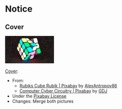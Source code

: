 # Notice

## Cover

<img src="cover.png" alt="cover.png" width="160" />

[Cover](cover.png):

- From: 
  - [Rubiks Cube Rubik | Pixabay](https://pixabay.com/illustrations/rubiks-cube-cube-rubik-puzzle-toy-2583645)
    by [AlexAntropov86](https://pixabay.com/users/alexantropov86-2691829)
  - [Computer Cyber Circuitry | Pixabay](https://pixabay.com/vectors/computer-cyber-circuitry-circuits-3163437)
    by [GDJ](https://pixabay.com/users/gdj-1086657)
- Under the [Pixabay License](https://pixabay.com/service/terms)
- Changes: Merge both pictures
